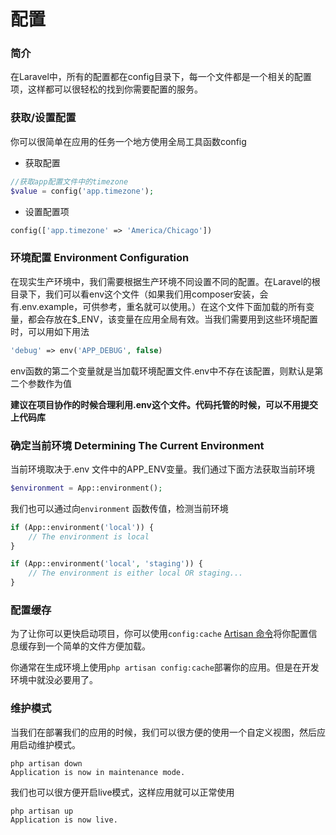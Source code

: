 配置
==

### 简介

在Laravel中，所有的配置都在config目录下，每一个文件都是一个相关的配置项，这样都可以很轻松的找到你需要配置的服务。


### 获取/设置配置

你可以很简单在应用的任务一个地方使用全局工具函数config

- 获取配置
```php
//获取app配置文件中的timezone
$value = config('app.timezone');
```

- 设置配置项
```php
config(['app.timezone' => 'America/Chicago'])
```


### 环境配置 Environment Configuration 

在现实生产环境中，我们需要根据生产环境不同设置不同的配置。在Laravel的根目录下，我们可以看env这个文件（如果我们用composer安装，会有.env.example，可供参考，重名就可以使用。）在这个文件下面加载的所有变量，都会存放在$_ENV，该变量在应用全局有效。当我们需要用到这些环境配置时，可以用如下用法

```php
'debug' => env('APP_DEBUG', false)
```
env函数的第二个变量就是当加载环境配置文件.env中不存在该配置，则默认是第二个参数作为值

**建议在项目协作的时候合理利用.env这个文件。代码托管的时候，可以不用提交上代码库**


### 确定当前环境 Determining The Current Environment

当前环境取决于.env 文件中的APP_ENV变量。我们通过下面方法获取当前环境
```php
$environment = App::environment();
```

我们也可以通过向`environment` 函数传值，检测当前环境

```php
if (App::environment('local')) {
    // The environment is local
}

if (App::environment('local', 'staging')) {
    // The environment is either local OR staging...
}

``` 


### 配置缓存

为了让你可以更快启动项目，你可以使用`config:cache` [Artisan 命令][1]将你配置信息缓存到一个简单的文件方便加载。

你通常在生成环境上使用`php artisan config:cache`部署你的应用。但是在开发环境中就没必要用了。



### 维护模式

当我们在部署我们的应用的时候，我们可以很方便的使用一个自定义视图，然后应用启动维护模式。

```shell
php artisan down
Application is now in maintenance mode.
```

我们也可以很方便开启live模式，这样应用就可以正常使用

```shell
php artisan up
Application is now live.
```

[1]:http://laravel-china.org/docs/5.0/artisan